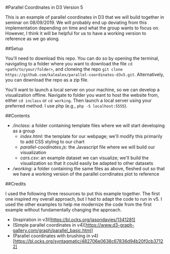 #Parallel Coordinates in D3 Version 5

This is an example of parallel coordinates in D3 that we will build together in seminar on 08/09/2019. We will probably end up deviating from this implementation depending on time and what the group wants to focus on. However, I think it will be helpful for us to have a working version to reference as we go along.

##Setup

You'll need to download this repo. You can do so by opening the terminal, navigating to a folder where you want to download the file `cd <path/to/your/folder>`, and cloneing the repo `git clone https://github.com/kalealex/parallel-coordinates-d3v5.git`. Alternatively, you can download the repo as a zip file.

You'll want to launch a local server on your machine, so we can develop a visualization offline. Navigate to folder you want to host the website from, either `cd inclass` or `cd working`. Then launch a local server using your preferred method. I use php (e.g., `php -S localhost:5555`).

##Contents

* */inclass*: a folder containing template files where we will start developing as a group
    * *index.html*: the template for our webpage; we'll modify this primarily to add CSS styling to our chart
    * *parallel-coodinates.js*: the Javascript file where we will build our visualization
    * *cars.csv*: an example dataset we can visualize; we'll build the visualization so that it could easily be adapted to other datasets
* */working*: a folder containing the same files as above, fleshed out so that we have a working version of the parallel corrdinates plot to reference

##Credits

I used the following three resources to put this example together. The first one inspired my overall approach, but I had to adapt the code to run in v5. I used the other examples to help me modernize the code from the first example without fundamentally changing the approach.

* (Inspiration in v3)[https://bl.ocks.org/jasondavies/1341281]
* (Simple parallel coordinates in v4)[https://www.d3-graph-gallery.com/graph/parallel_basic.html]
* (Parallel coordinates with brushing in v4)[https://bl.ocks.org/syntagmatic/482706e0638c67836d94b20f0cb37122]